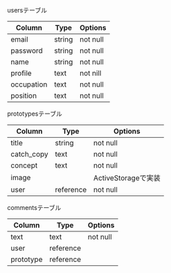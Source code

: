 usersテーブル

| Column     | Type   | Options  | 
| ---------- | ------ | -------- |
| email      | string | not null |
| password   | string | not null |
| name       | string | not null |
| profile    | text   | not nill |
| occupation | text   | not null |
| position   | text   | not null |


prototypesテーブル

| Column     | Type      | Options            | 
| ---------- | --------- | ------------------ |
| title      | string    | not null           |
| catch_copy | text      | not null           |
| concept    | text      | not null           |
| image      |           | ActiveStorageで実装 |
| user       | reference | not null           |


commentsテーブル

| Column    | Type      | Options  | 
| --------- | --------- | -------- |
| text      | text      | not null |
| user      | reference |          |
| prototype | reference |          |